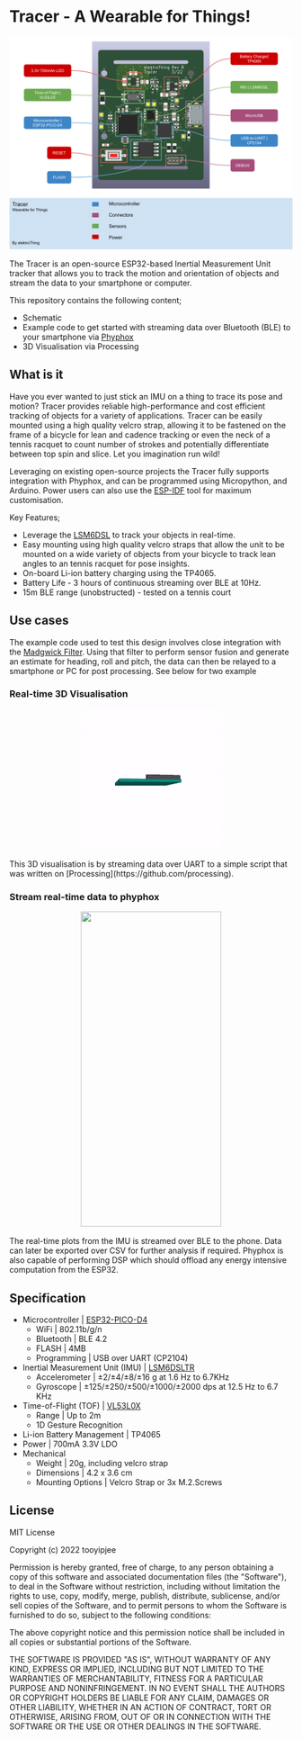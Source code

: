 # Tracer - A Wearable for Things!
![](./images/Tracer_System.svg)
 
 The Tracer is an open-source ESP32-based Inertial Measurement Unit tracker that allows you to track the motion and orientation of objects and stream the data to your smartphone or computer.
 
 This repository contains the following content;
 - Schematic
 - Example code to get started with streaming data over Bluetooth (BLE) to your smartphone via [Phyphox](https://github.com/phyphox)
 - 3D Visualisation via Processing
 
 ## What is it
Have you ever wanted to just stick an IMU on a thing to trace its pose and motion?
Tracer provides reliable high-performance and cost efficient tracking of objects for a variety of applications. Tracer can be easily mounted using a high quality velcro strap, allowing it to be fastened on the frame of a bicycle for lean and cadence tracking or even the neck of a tennis racquet to count number of strokes and potentially differentiate between top spin and slice. Let you imagination run wild!

Leveraging on existing open-source projects the Tracer fully supports integration with Phyphox, and can be programmed using Micropython, and Arduino. Power users can also use the [ESP-IDF](https://github.com/espressif/esp-idf) tool for maximum customisation. 

Key Features;
- Leverage the [LSM6DSL](https://www.st.com/en/mems-and-sensors/lsm6dsl.html) to track your objects in real-time.
- Easy mounting using high quality velcro straps that allow the unit to be mounted on a wide variety of objects from your bicycle to track lean angles to an tennis racquet for pose insights.
- On-board Li-ion battery charging using the TP4065.
- Battery Life - 3 hours of continuous streaming over BLE at 10Hz.
- 15m BLE range (unobstructed) - tested on a tennis court

## Use cases

The example code used to test this design involves close integration with the [Madgwick Filter](https://ahrs.readthedocs.io/en/latest/filters/madgwick.html). Using that filter to perform sensor fusion and generate an estimate for heading, roll and pitch, the data can then be relayed to a smartphone or PC for post processing. See below for two example

### Real-time 3D Visualisation
<p align="center">
<img src="./images/demo.gif" width="250" height="250"/>
</p>
This 3D visualisation is by streaming data over UART to a simple script that was written on [Processing](https://github.com/processing).

### Stream real-time data to phyphox 
<p align="center">
<img src="./images/phyphox.gif" width="250" height="560"/>
</p>
The real-time plots from the IMU is streamed over BLE to the phone. Data can later be exported over CSV for further analysis if required. Phyphox is also capable of performing DSP which should offload any energy intensive computation from the ESP32.

## Specification
* Microcontroller | [ESP32-PICO-D4](https://www.espressif.com/en/producttype/esp32-pico-d4)
    * WiFi | 802.11b/g/n
    * Bluetooth | BLE 4.2
    * FLASH | 4MB
    * Programming | USB over UART (CP2104)
* Inertial Measurement Unit (IMU) | [LSM6DSLTR](https://www.st.com/en/mems-and-sensors/lsm6dsl.html)
    * Accelerometer | ±2/±4/±8/±16 g at 1.6 Hz to 6.7KHz
    * Gyroscope | ±125/±250/±500/±1000/±2000 dps at 12.5 Hz to 6.7 KHz
* Time-of-Flight (TOF) | [VL53L0X](https://www.st.com/en/imaging-and-photonics-solutions/vl53l0x.html)
    * Range | Up to 2m
    * 1D Gesture Recognition
* Li-ion Battery Management | TP4065
* Power | 700mA 3.3V LDO
* Mechanical
    * Weight | 20g, including velcro strap
    * Dimensions | 4.2 x 3.6 cm
    * Mounting Options | Velcro Strap or 3x M.2.Screws

## License

MIT License

Copyright (c) 2022 tooyipjee

Permission is hereby granted, free of charge, to any person obtaining a copy
of this software and associated documentation files (the "Software"), to deal
in the Software without restriction, including without limitation the rights
to use, copy, modify, merge, publish, distribute, sublicense, and/or sell
copies of the Software, and to permit persons to whom the Software is
furnished to do so, subject to the following conditions:

The above copyright notice and this permission notice shall be included in all
copies or substantial portions of the Software.

THE SOFTWARE IS PROVIDED "AS IS", WITHOUT WARRANTY OF ANY KIND, EXPRESS OR
IMPLIED, INCLUDING BUT NOT LIMITED TO THE WARRANTIES OF MERCHANTABILITY,
FITNESS FOR A PARTICULAR PURPOSE AND NONINFRINGEMENT. IN NO EVENT SHALL THE
AUTHORS OR COPYRIGHT HOLDERS BE LIABLE FOR ANY CLAIM, DAMAGES OR OTHER
LIABILITY, WHETHER IN AN ACTION OF CONTRACT, TORT OR OTHERWISE, ARISING FROM,
OUT OF OR IN CONNECTION WITH THE SOFTWARE OR THE USE OR OTHER DEALINGS IN THE
SOFTWARE.
